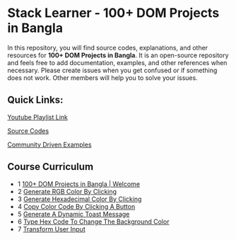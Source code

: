 # Stack Learner - 100+ DOM Projects in Bangla

In this repository, you will find source codes, explanations, and other resources for **100+ DOM Projects in Bangla**. It is an open-source repository and feels free to add documentation, examples, and other references when necessary. Please create issues when you get confused or if something does not work. Other members will help you to solve your issues.

## Quick Links:

[Youtube Playlist Link](https://youtube.com/playlist?list=PL_XxuZqN0xVBj6_Sbh-EGMOPjWu-2b3ij)

[Source Codes](https://github.com/mrhm-dev/100-plus-dom-projects/tree/master/src)

[Community Driven Examples](https://github.com/mrhm-dev/100-plus-dom-projects/tree/master/src)

## Course Curriculum

   - 1 [100+ DOM Projects in Bangla | Welcome](https://youtu.be/QnfMLiS7_fo)
   - 2 [Generate RGB Color By Clicking](https://youtu.be/AVaLA-Tx18U)
   - 3 [Generate Hexadecimal Color By Clicking](https://youtu.be/NiJ__DhD6-M)
   - 4 [Copy Color Code By Clicking A Button](https://youtu.be/17nTHPPMIYo)
   - 5 [Generate A Dynamic Toast Message](https://youtu.be/8Oar5u4RHXk)
   - 6 [Type Hex Code To Change The Background Color](https://youtu.be/NLVLkjd0Yh4)
   - 7 [Transform User Input](https://youtu.be/ws4-9mzLyfI)
